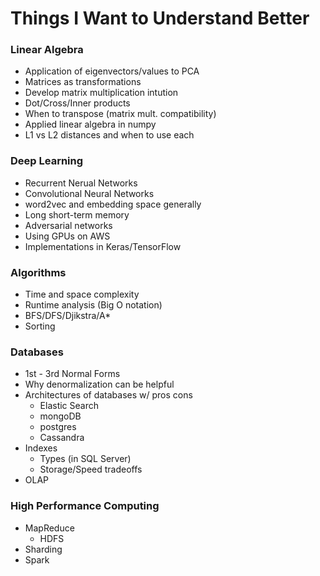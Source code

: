 # Things I Want to Understand Better

### Linear Algebra

* Application of eigenvectors/values to PCA
* Matrices as transformations
* Develop matrix multiplication intution
* Dot/Cross/Inner products
* When to transpose (matrix mult. compatibility)
* Applied linear algebra in numpy
* L1 vs L2 distances and when to use each

### Deep Learning

* Recurrent Nerual Networks
* Convolutional Neural Networks
* word2vec and embedding space generally
* Long short-term memory
* Adversarial networks
* Using GPUs on AWS
* Implementations in Keras/TensorFlow

### Algorithms

* Time and space complexity
* Runtime analysis (Big O notation)
* BFS/DFS/Djikstra/A*
* Sorting

### Databases

* 1st - 3rd Normal Forms
* Why denormalization can be helpful
* Architectures of databases w/ pros cons
	* Elastic Search
	* mongoDB
	* postgres
	* Cassandra
* Indexes
	* Types (in SQL Server)
	* Storage/Speed tradeoffs
* OLAP

### High Performance Computing

* MapReduce
	* HDFS 
* Sharding
* Spark

